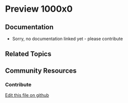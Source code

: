 # Preview 1000x0

## Documentation

* Sorry, no documentation linked yet - please contribute

## Related Topics

## Community Resources

### Contribute

[Edit this file on github](https://github.com/olafk/controlpanel-documentation-docs/blob/master/md/73en/com_liferay_adaptive_media_web_portlet_AMPortlet/adaptive_media_edit_image_configuration_entry.md)
